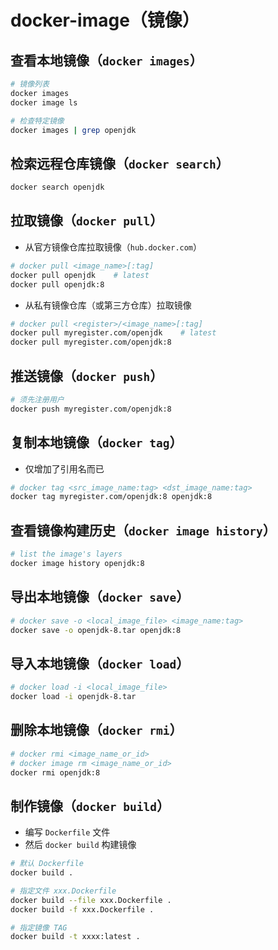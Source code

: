 # docker-image（镜像）

## 查看本地镜像（`docker images`）

```sh
# 镜像列表
docker images
docker image ls
```

```sh
# 检查特定镜像
docker images | grep openjdk
```

## 检索远程仓库镜像（`docker search`）

```sh
docker search openjdk
```

## 拉取镜像（`docker pull`）

- 从官方镜像仓库拉取镜像（`hub.docker.com`）

```sh
# docker pull <image_name>[:tag]
docker pull openjdk    # latest
docker pull openjdk:8
```

- 从私有镜像仓库（或第三方仓库）拉取镜像

```sh
# docker pull <register>/<image_name>[:tag]
docker pull myregister.com/openjdk    # latest
docker pull myregister.com/openjdk:8
```

## 推送镜像（`docker push`）

```sh
# 须先注册用户
docker push myregister.com/openjdk:8
```

## 复制本地镜像（`docker tag`）

- 仅增加了引用名而已

```sh
# docker tag <src_image_name:tag> <dst_image_name:tag>
docker tag myregister.com/openjdk:8 openjdk:8
```

## 查看镜像构建历史（`docker image history`）

```sh
# list the image's layers
docker image history openjdk:8
```

## 导出本地镜像（`docker save`）

```sh
# docker save -o <local_image_file> <image_name:tag>
docker save -o openjdk-8.tar openjdk:8
```

## 导入本地镜像（`docker load`）

```sh
# docker load -i <local_image_file>
docker load -i openjdk-8.tar
```

## 删除本地镜像（`docker rmi`）

```sh
# docker rmi <image_name_or_id>
# docker image rm <image_name_or_id>
docker rmi openjdk:8
```

## 制作镜像（`docker build`）

- 编写 `Dockerfile` 文件
- 然后 `docker build` 构建镜像

```sh
# 默认 Dockerfile
docker build .
```

```sh
# 指定文件 xxx.Dockerfile
docker build --file xxx.Dockerfile .
docker build -f xxx.Dockerfile .
```

```sh
# 指定镜像 TAG
docker build -t xxxx:latest .
```
